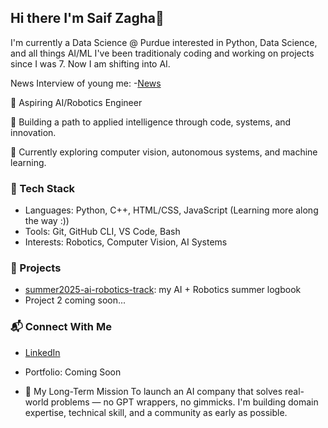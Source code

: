 ## Hi there I'm Saif Zagha👋
I'm currently a Data Science @ Purdue interested in Python, Data Science, and all things AI/ML
I've been traditionaly coding and working on projects since I was 7. Now I am shifting into AI.

News Interview of young me:
-[News](https://www.youtube.com/watch?v=R7naUuOyoXs&list=LL&index=1&t=4s&pp=gAQBiAQB)

🚀 Aspiring AI/Robotics Engineer 

🧠 Building a path to applied intelligence through code, systems, and innovation.  

🔬 Currently exploring computer vision, autonomous systems, and machine learning.  

### 🔧 Tech Stack
- Languages: Python, C++, HTML/CSS, JavaScript (Learning more along the way :))
- Tools: Git, GitHub CLI, VS Code, Bash
- Interests: Robotics, Computer Vision, AI Systems

### 🔗 Projects
- [summer2025-ai-robotics-track](https://github.com/saif-alzagha/summer2025-ai-robotics-track): my AI + Robotics summer logbook
- Project 2 coming soon...

### 📬 Connect With Me
- [LinkedIn](https://linkedin.com/in/saif-zagha)
- Portfolio: Coming Soon

- 🌱 My Long-Term Mission
To launch an AI company that solves real-world problems — no GPT wrappers, no gimmicks. I'm building domain expertise, technical skill, and a community as early as possible.
<!--
**saif-alzagha/saif-alzagha** is a ✨ _special_ ✨ repository because its `README.md` (this file) appears on your GitHub profile.

Here are some ideas to get you started:

- 🔭 I’m currently working on ...
- 🌱 I’m currently learning ...
- 👯 I’m looking to collaborate on ...
- 🤔 I’m looking for help with ...
- 💬 Ask me about ...
- 📫 How to reach me: ...
- 😄 Pronouns: ...
- ⚡ Fun fact: ...
-->

